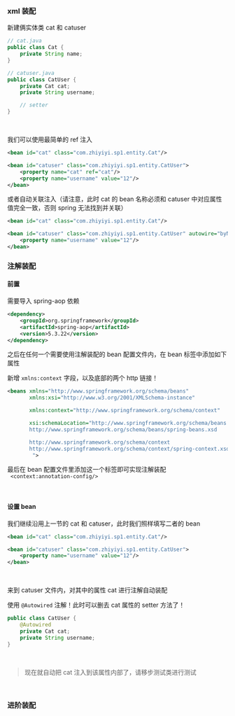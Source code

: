 ### xml 装配

新建俩实体类 cat 和 catuser

```java
// cat.java
public class Cat {
    private String name;
}

// catuser.java
public class CatUser {
    private Cat cat;
    private String username;

    // setter
}
```

<br>

我们可以使用最简单的 ref 注入

```xml
<bean id="cat" class="com.zhiyiyi.sp1.entity.Cat"/>

<bean id="catuser" class="com.zhiyiyi.sp1.entity.CatUser">
    <property name="cat" ref="cat"/>
    <property name="username" value="12"/>
</bean>
```

或者自动关联注入（请注意，此时 cat 的 bean 名称必须和 catuser 中对应属性值完全一致，否则 spring 无法找到并关联）

```xml
<bean id="cat" class="com.zhiyiyi.sp1.entity.Cat"/>

<bean id="catuser" class="com.zhiyiyi.sp1.entity.CatUser" autowire="byName">
    <property name="username" value="12"/>
</bean>
```

### 注解装配

#### 前置

需要导入 spring-aop 依赖

```xml
<dependency>
    <groupId>org.springframework</groupId>
    <artifactId>spring-aop</artifactId>
    <version>5.3.22</version>
</dependency>
```

之后在任何一个需要使用注解装配的 bean 配置文件内，在 bean 标签中添加如下属性

新增 `xmlns:context` 字段，以及底部的两个 http 链接！

```xml
<beans xmlns="http://www.springframework.org/schema/beans"
       xmlns:xsi="http://www.w3.org/2001/XMLSchema-instance"

       xmlns:context="http://www.springframework.org/schema/context"

       xsi:schemaLocation="http://www.springframework.org/schema/beans
       http://www.springframework.org/schema/beans/spring-beans.xsd

       http://www.springframework.org/schema/context
       http://www.springframework.org/schema/context/spring-context.xsd
        ">
```

最后在 bean 配置文件里添加这一个标签即可实现注解装配  
` <context:annotation-config/>`

<br>

#### 设置 bean

我们继续沿用上一节的 cat 和 catuser，此时我们照样填写二者的 bean

```xml
<bean id="cat" class="com.zhiyiyi.sp1.entity.Cat"/>

<bean id="catuser" class="com.zhiyiyi.sp1.entity.CatUser">
    <property name="username" value="12"/>
</bean>
```

<br>

来到 catuser 文件内，对其中的属性 cat 进行注解自动装配

使用 `@Autowired` 注解！此时可以删去 cat 属性的 setter 方法了！

```java
public class CatUser {
    @Autowired
    private Cat cat;
    private String username;
}
```

<br>

> 现在就自动把 cat 注入到该属性内部了，请移步测试类进行测试

<br>

### 进阶装配

